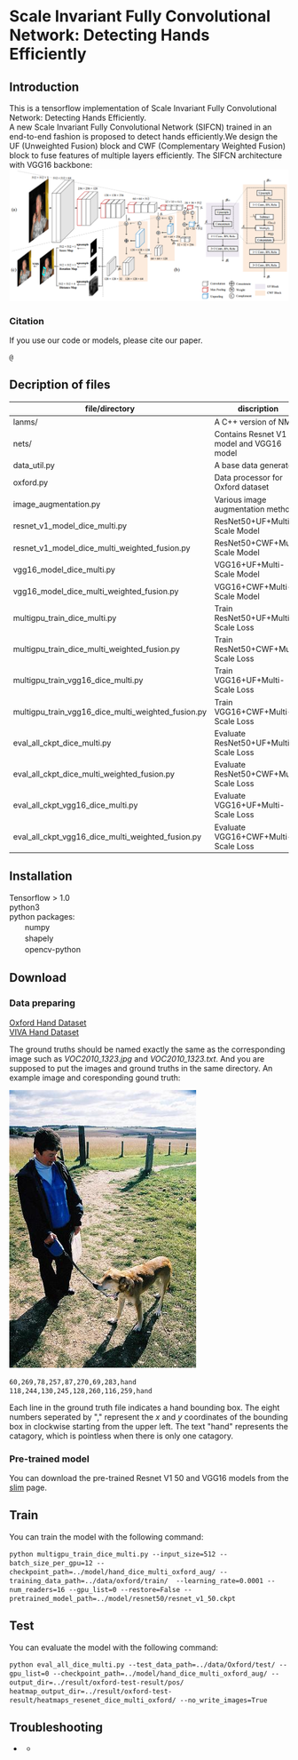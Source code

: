 Scale Invariant Fully Convolutional Network: Detecting Hands Efficiently
=====
Introduction
-----
This is a tensorflow implementation of Scale Invariant Fully Convolutional Network: Detecting Hands Efficiently.  
A new Scale Invariant Fully Convolutional Network (SIFCN) trained in an end-to-end fashion is proposed to detect hands efficiently.We design the UF (Unweighted Fusion) block and CWF (Complementary Weighted Fusion) block to fuse features of multiple layers efficiently. The SIFCN architecture with VGG16 backbone: ![arch](images/arch.png)

### Citation
If you use our code or models, please cite our paper.  

	@

Decription of files
-----
|file/directory|discription|
|--------|--------|
|lanms/                |A C++ version of NMS|
|nets/                 |Contains Resnet V1 model and VGG16 model|
|data_util.py          |A base data generator|
|oxford.py　　　　　    |Data processor for Oxford dataset|
|image_augmentation.py |Various image augmentation methods|
|resnet_v1_model_dice_multi.py                        |ResNet50+UF+Multi-Scale Model|
|resnet_v1_model_dice_multi_weighted_fusion.py        |ResNet50+CWF+Multi-Scale Model|
|vgg16_model_dice_multi.py                            |VGG16+UF+Multi-Scale Model|
|vgg16_model_dice_multi_weighted_fusion.py            |VGG16+CWF+Multi-Scale Model|
|multigpu_train_dice_multi.py                         |Train ResNet50+UF+Multi-Scale Loss|
|multigpu_train_dice_multi_weighted_fusion.py         |Train ResNet50+CWF+Multi-Scale Loss|
|multigpu_train_vgg16_dice_multi.py                   |Train VGG16+UF+Multi-Scale Loss|
|multigpu_train_vgg16_dice_multi_weighted_fusion.py   |Train VGG16+CWF+Multi-Scale Loss|
|eval_all_ckpt_dice_multi.py						  |Evaluate ResNet50+UF+Multi-Scale Loss|
|eval_all_ckpt_dice_multi_weighted_fusion.py		  |Evaluate ResNet50+CWF+Multi-Scale Loss|
|eval_all_ckpt_vgg16_dice_multi.py					  |Evaluate VGG16+UF+Multi-Scale Loss|
|eval_all_ckpt_vgg16_dice_multi_weighted_fusion.py	  |Evaluate VGG16+CWF+Multi-Scale Loss|

Installation
------
Tensorflow > 1.0  
python3  
python packages:  
　　numpy  
　　shapely  
　　opencv-python   

Download
-----
### Data preparing  

[Oxford Hand Dataset](http://www.robots.ox.ac.uk/~vgg/data/hands)  
[VIVA Hand Dataset](http://cvrr.ucsd.edu/vivachallenge/index.php/hands/hand-detection)   

The ground truths should be named exactly the same as the corresponding image such as *VOC2010_1323.jpg* and *VOC2010_1323.txt*. And you are supposed to put the images and ground truths in the same directory. An example image and coresponding gound truth:  

![examples/VOC2010_1323.jpg](examples/VOC2010_1323.jpg)  

	60,269,78,257,87,270,69,283,hand
	118,244,130,245,128,260,116,259,hand
Each line in the ground truth file indicates a hand bounding box. The eight numbers seperated by "," represent the *x* and *y* coordinates of the bounding box in clockwise starting from the upper left. The text "hand" represents the catagory, which is pointless when there is only one catagory.  

### Pre-trained model  

You can download the pre-trained Resnet V1 50 and VGG16 models from the [slim](https://github.com/tensorflow/models/tree/master/research/slim) page.  

Train
-----
You can train the model with the following command:  

	python multigpu_train_dice_multi.py --input_size=512 --batch_size_per_gpu=12 --checkpoint_path=../model/hand_dice_multi_oxford_aug/ --training_data_path=../data/oxford/train/ 	--learning_rate=0.0001 --num_readers=16 --gpu_list=0 --restore=False --pretrained_model_path=../model/resnet50/resnet_v1_50.ckpt

Test
-----
You can evaluate the model with the following command:  

	python eval_all_dice_multi.py --test_data_path=../data/Oxford/test/ --gpu_list=0 --checkpoint_path=../model/hand_dice_multi_oxford_aug/ --output_dir=../result/oxford-test-result/pos/ heatmap_output_dir=../result/oxford-test-result/heatmaps_resenet_dice_multi_oxford/ --no_write_images=True

Troubleshooting
-----
* 
	* 